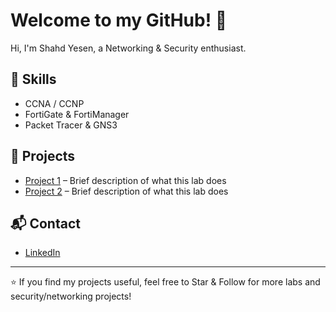# Welcome to my GitHub! 👋

Hi, I'm Shahd Yesen, a Networking & Security enthusiast.

## 🔧 Skills
- CCNA / CCNP
- FortiGate & FortiManager
- Packet Tracer & GNS3


## 📂 Projects
- [Project 1](https://github.com/shahdyesen/Enterprise-Network-Project) – Brief description of what this lab does
- [Project 2](https://github.com/shahdyesen/University-Network-Project.git) – Brief description of what this lab does

## 📬 Contact
- [LinkedIn](linkedin.com/in/shahd-yesen0)

---

⭐ If you find my projects useful, feel free to Star & Follow for more labs and security/networking projects!
